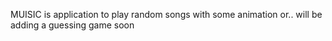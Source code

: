 MUISIC is application to play random songs with some animation or..
will be adding a guessing game soon
